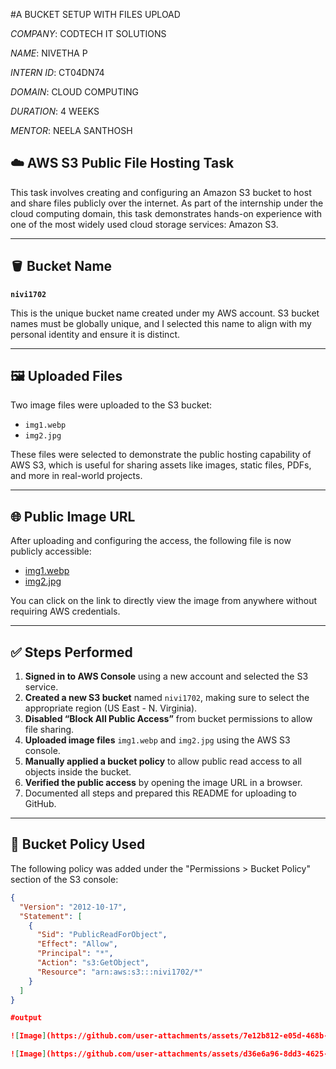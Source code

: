#A BUCKET SETUP WITH FILES UPLOAD

*COMPANY*: CODTECH IT SOLUTIONS

*NAME*: NIVETHA P

*INTERN ID*: CT04DN74

*DOMAIN*: CLOUD COMPUTING

*DURATION*: 4 WEEKS

*MENTOR*: NEELA SANTHOSH


## ☁️ AWS S3 Public File Hosting Task

This task involves creating and configuring an Amazon S3 bucket to host and share files publicly over the internet. As part of the internship under the cloud computing domain, this task demonstrates hands-on experience with one of the most widely used cloud storage services: Amazon S3.

---

## 🪣 Bucket Name

**`nivi1702`**

This is the unique bucket name created under my AWS account. S3 bucket names must be globally unique, and I selected this name to align with my personal identity and ensure it is distinct.

---

## 🖼️ Uploaded Files

Two image files were uploaded to the S3 bucket:
- `img1.webp`
- `img2.jpg`

These files were selected to demonstrate the public hosting capability of AWS S3, which is useful for sharing assets like images, static files, PDFs, and more in real-world projects.

---

## 🌐 Public Image URL

After uploading and configuring the access, the following file is now publicly accessible:
- [img1.webp](https://nivi1702.s3.us-east-1.amazonaws.com/img1.webp)
- [img2.jpg](https://nivi1702.s3.us-east-1.amazonaws.com/img2.jpg)

You can click on the link to directly view the image from anywhere without requiring AWS credentials.

---

## ✅ Steps Performed

1. **Signed in to AWS Console** using a new account and selected the S3 service.
2. **Created a new S3 bucket** named `nivi1702`, making sure to select the appropriate region (US East - N. Virginia).
3. **Disabled “Block All Public Access”** from bucket permissions to allow file sharing.
4. **Uploaded image files** `img1.webp` and `img2.jpg` using the AWS S3 console.
5. **Manually applied a bucket policy** to allow public read access to all objects inside the bucket.
6. **Verified the public access** by opening the image URL in a browser.
7. Documented all steps and prepared this README for uploading to GitHub.

---

## 🔐 Bucket Policy Used

The following policy was added under the "Permissions > Bucket Policy" section of the S3 console:

```json
{
  "Version": "2012-10-17",
  "Statement": [
    {
      "Sid": "PublicReadForObject",
      "Effect": "Allow",
      "Principal": "*",
      "Action": "s3:GetObject",
      "Resource": "arn:aws:s3:::nivi1702/*"
    }
  ]
}

#output

![Image](https://github.com/user-attachments/assets/7e12b812-e05d-468b-8064-d58004c5310a)

![Image](https://github.com/user-attachments/assets/d36e6a96-8dd3-4625-8731-c4dc93927597)

